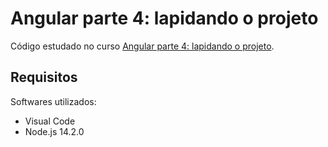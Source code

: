 # Angular parte 4: lapidando o projeto

Código estudado no curso [Angular parte 4: lapidando o projeto](https://cursos.alura.com.br/course/angular-lapidando-projeto).

## Requisitos

Softwares utilizados:

* Visual Code
* Node.js 14.2.0